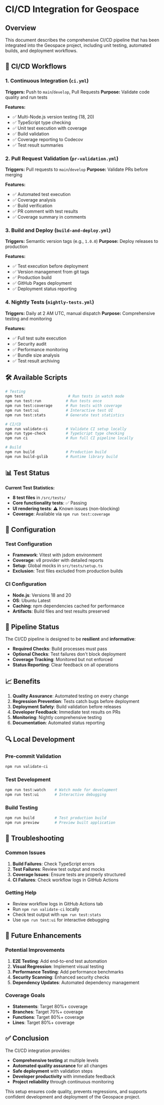 # CI/CD Integration for Geospace

## Overview

This document describes the comprehensive CI/CD pipeline that has been integrated into the Geospace project, including unit testing, automated builds, and deployment workflows.

## 🚀 CI/CD Workflows

### 1. Continuous Integration (`ci.yml`)
**Triggers:** Push to `main`/`develop`, Pull Requests
**Purpose:** Validate code quality and run tests

**Features:**
- ✅ Multi-Node.js version testing (18, 20)
- ✅ TypeScript type checking
- ✅ Unit test execution with coverage
- ✅ Build validation
- ✅ Coverage reporting to Codecov
- ✅ Test result summaries

### 2. Pull Request Validation (`pr-validation.yml`)
**Triggers:** Pull requests to `main`/`develop`
**Purpose:** Validate PRs before merging

**Features:**
- ✅ Automated test execution
- ✅ Coverage analysis
- ✅ Build verification
- ✅ PR comment with test results
- ✅ Coverage summary in comments

### 3. Build and Deploy (`build-and-deploy.yml`)
**Triggers:** Semantic version tags (e.g., `1.0.0`)
**Purpose:** Deploy releases to production

**Features:**
- ✅ Test execution before deployment
- ✅ Version management from git tags
- ✅ Production build
- ✅ GitHub Pages deployment
- ✅ Deployment status reporting

### 4. Nightly Tests (`nightly-tests.yml`)
**Triggers:** Daily at 2 AM UTC, manual dispatch
**Purpose:** Comprehensive testing and monitoring

**Features:**
- ✅ Full test suite execution
- ✅ Security audit
- ✅ Performance monitoring
- ✅ Bundle size analysis
- ✅ Test result archiving

## 🛠️ Available Scripts

```bash
# Testing
npm test                    # Run tests in watch mode
npm run test:run           # Run tests once
npm run test:coverage      # Run tests with coverage
npm run test:ui            # Interactive test UI
npm run test:stats         # Generate test statistics

# CI/CD
npm run validate-ci        # Validate CI setup locally
npm run type-check         # TypeScript type checking
npm run ci                 # Run full CI pipeline locally

# Build
npm run build              # Production build
npm run build-gslib        # Runtime library build
```

## 📊 Test Status

**Current Test Statistics:**
- **8 test files** in `/src/tests/`
- **Core functionality tests**: ✅ Passing
- **UI rendering tests**: ⚠️ Known issues (non-blocking)
- **Coverage**: Available via `npm run test:coverage`

## 🔧 Configuration

### Test Configuration
- **Framework**: Vitest with jsdom environment
- **Coverage**: v8 provider with detailed reports
- **Setup**: Global mocks in `src/tests/setup.ts`
- **Exclusion**: Test files excluded from production builds

### CI Configuration
- **Node.js**: Versions 18 and 20
- **OS**: Ubuntu Latest
- **Caching**: npm dependencies cached for performance
- **Artifacts**: Build files and test results preserved

## 🚦 Pipeline Status

The CI/CD pipeline is designed to be **resilient** and **informative**:

- **Required Checks**: Build processes must pass
- **Optional Checks**: Test failures don't block deployment
- **Coverage Tracking**: Monitored but not enforced
- **Status Reporting**: Clear feedback on all operations

## 📈 Benefits

1. **Quality Assurance**: Automated testing on every change
2. **Regression Prevention**: Tests catch bugs before deployment
3. **Deployment Safety**: Build validation before releases
4. **Developer Feedback**: Immediate test results on PRs
5. **Monitoring**: Nightly comprehensive testing
6. **Documentation**: Automated status reporting

## 🔍 Local Development

### Pre-commit Validation
```bash
npm run validate-ci
```

### Test Development
```bash
npm run test:watch    # Watch mode for development
npm run test:ui       # Interactive debugging
```

### Build Testing
```bash
npm run build         # Test production build
npm run preview       # Preview built application
```

## 🚨 Troubleshooting

### Common Issues
1. **Build Failures**: Check TypeScript errors
2. **Test Failures**: Review test output and mocks
3. **Coverage Issues**: Ensure tests are properly structured
4. **CI Failures**: Check workflow logs in GitHub Actions

### Getting Help
- Review workflow logs in GitHub Actions tab
- Run `npm run validate-ci` locally
- Check test output with `npm run test:stats`
- Use `npm run test:ui` for interactive debugging

## 📝 Future Enhancements

### Potential Improvements
1. **E2E Testing**: Add end-to-end test automation
2. **Visual Regression**: Implement visual testing
3. **Performance Testing**: Add performance benchmarks
4. **Security Scanning**: Enhanced security checks
5. **Dependency Updates**: Automated dependency management

### Coverage Goals
- **Statements**: Target 80%+ coverage
- **Branches**: Target 70%+ coverage
- **Functions**: Target 80%+ coverage
- **Lines**: Target 80%+ coverage

## ✅ Conclusion

The CI/CD integration provides:
- **Comprehensive testing** at multiple levels
- **Automated quality assurance** for all changes
- **Safe deployment** with validation steps
- **Developer productivity** with immediate feedback
- **Project reliability** through continuous monitoring

This setup ensures code quality, prevents regressions, and supports confident development and deployment of the Geospace project.
